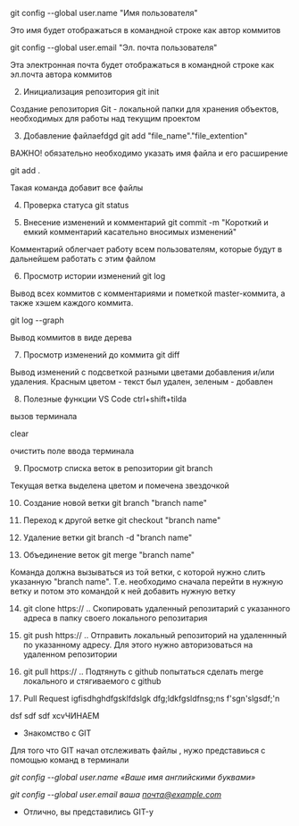 
git config --global user.name "Имя пользователя"

Это имя будет отображаться в командной строке как автор коммитов

git config --global user.email "Эл. почта пользователя"

Эта электронная почта будет отображаться в командной строке как эл.почта автора коммитов

2. Инициализация репозитория
git init

Создание репозитория Git - локальной папки для хранения объектов, необходимых для работы над текущим проектом

3. Добавление файлаefdgd
git add "file_name"."file_extention"

ВАЖНО! обязательно необходимо указать имя файла и его расширение

git add .

Такая команда добавит все файлы

4. Проверка статуса
git status

5. Внесение изменений и комментарий
git commit -m "Короткий и емкий комментарий касательно вносимых изменений"

Комментарий облегчает работу всем пользователям, которые будут в дальнейшем работать с этим файлом

6. Просмотр истории изменений
git log

Вывод всех коммитов с комментариями и пометкой master-коммита, а также хэшем каждого коммита.

git log --graph

Вывод коммитов в виде дерева

7. Просмотр изменений до коммита
git diff

Вывод изменений с подсветкой разными цветами добавления и/или удаления. Красным цветом - текст был удален, зеленым - добавлен

8. Полезные функции VS Code
ctrl+shift+tilda

вызов терминала

clear

очистить поле ввода терминала

9. Просмотр списка веток в репозитории
git branch

Текущая ветка выделена цветом и помечена звездочкой

10. Создание новой ветки
git branch "branch name"

11. Переход к другой ветке
git checkout "branch name"

12. Удаление ветки
git branch -d "branch name"

13. Объединение веток
git merge "branch name"

Команда должна вызываться из той ветки, с которой нужно слить указанную "branch name". Т.е. необходимо сначала перейти в нужную ветку и потом это командой к ней добавить нужную ветку

14. git clone https:// ..
Скопировать удаленный репозитарий с указанного адреса в папку своего локального репозитария

15. git push https:// ..
Отправить локальный репозиторий на удаленнный по указанному адресу. Для этого нужно авторизоваться на удаленном репозитории

16. git pull https:// ..
Подтянуть с github попытаться сделать merge локального и стягиваемого с github

17. Pull Request
igfisdhghdfgsklfdslgk dfg;ldkfgsldfnsg;ns f'sgn'slgsdf;'n

dsf sdf sdf xcvЧИНАЕМ 
* Знакомство с GIT 

Для того что GIT начал отслеживать файлы , нужо представиься с помощью команд в терминали 

*git config --global user.name «Ваше имя английскими буквами»* 

*git config --global user.email ваша почта@example.com*
 
* Отлично, вы представились GIT-у






